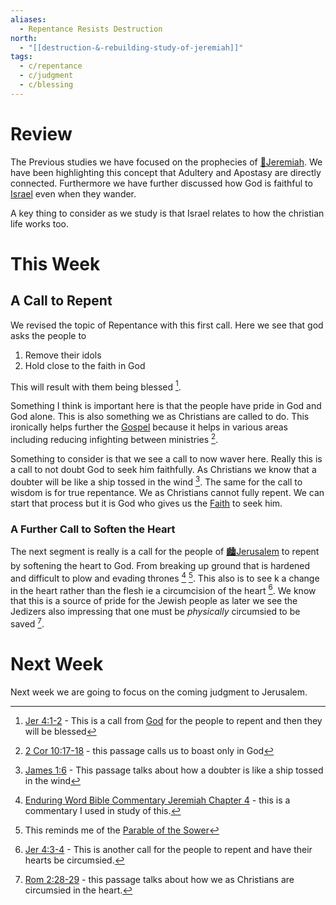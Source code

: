 ```yaml
---
aliases:
  - Repentance Resists Destruction
north:
  - "[[destruction-&-rebuilding-study-of-jeremiah]]"
tags:
  - c/repentance
  - c/judgment
  - c/blessing
---
```

# Review
The Previous studies we have focused on the prophecies of [🧑Jeremiah](%F0%9F%A7%91Jeremiah.md). We have been highlighting this concept that Adultery and Apostasy are directly connected. Furthermore we have further discussed how God is faithful to [Israel](../p-nation-of-israel.md) even when they wander.

A key thing to consider as we study is that Israel relates to how the christian life works too.

# This Week
[^b1]: [Jer 4:1-2](Jer%204.md) - This is a call from [God](God.md) for the people to repent and then they will be blessed
[^b2]: [Jer 4:3-4](Jer%204.md) - This is another call for the people to repent and have their hearts be circumsied.
[^b3]: [Rom 2:28-29](Rom%202.md) - this passage talks about how we as Christians are circumsied in the heart.
[^b4]: [James 1:6](James%201.md) - This passage talks about how a doubter is like a ship tossed in the wind
[^b5]: [2 Cor 10:17-18](2%20Cor%2010.md) - this passage calls us to boast only in God
[^c1]: This reminds me of the [Parable of the Sower](Parable%20of%20the%20Sower.md)
[^enduring-word]: [Enduring Word Bible Commentary Jeremiah Chapter 4](https://enduringword.com/bible-commentary/jeremiah-4/) - this is a commentary I used in study of this.
## A Call to Repent
We revised the topic of Repentance with this first call. Here we see that god asks the people to
1. Remove their idols
2. Hold close to the faith in God

This will result with them being blessed [^b1].

Something I think is important here is that the people have pride in God and God alone. This is also something we as Christians are called to do. This ironically helps further the [Gospel](Gospel.md) because it helps in various areas including reducing infighting between ministries [^b5].

Something to consider is that we see a call to now waver here. Really this is a call to not doubt God to seek him faithfully. As Christians we know that a doubter will be like a ship tossed in the wind [^b4]. The same for the call to wisdom is for true repentance. We as Christians cannot fully repent. We can start that process but it is God who gives us the [Faith](Faith.md) to seek him.
### A Further Call to Soften the Heart
The next segment is really is a call for the people of [🏙️Jerusalem](%F0%9F%8F%99%EF%B8%8FJerusalem.md) to repent by softening the heart to God. From breaking up ground that is hardened and difficult to plow and evading thrones [^enduring-word] [^c1]. 
This also is to see k a change in the heart rather than the flesh ie a circumcision of the heart [^b2]. We know that this is a source of pride for the Jewish people as later we see the Jedizers also impressing that one must be *physically* circumsied to be saved [^b3].

# Next Week
Next week we are going to focus on the coming judgment to Jerusalem.